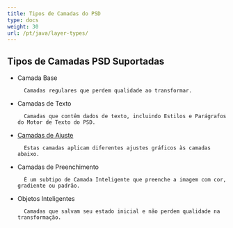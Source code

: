 ```yaml
---
title: Tipos de Camadas do PSD
type: docs
weight: 30
url: /pt/java/layer-types/
---
```


## **Tipos de Camadas PSD Suportadas**

- Camada Base

		Camadas regulares que perdem qualidade ao transformar. 
- Camadas de Texto

		Camadas que contêm dados de texto, incluindo Estilos e Parágrafos do Motor de Texto do PSD.
- [Camadas de Ajuste](/psd/pt/java/layer-types/adjustment-layer/)

		Estas camadas aplicam diferentes ajustes gráficos às camadas abaixo.
		
- Camadas de Preenchimento
		
		É um subtipo de Camada Inteligente que preenche a imagem com cor, gradiente ou padrão.
- Objetos Inteligentes

		Camadas que salvam seu estado inicial e não perdem qualidade na transformação.

